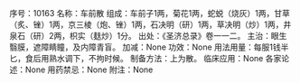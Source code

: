 序号：10163
名称：车前散
组成：车前子1两，菊花1两，蛇蜕（烧灰）1两，甘草（炙、锉）1两，京三棱（炮、锉）1两，石决明（研）1两，草决明（炒）1两，井泉石（研）2两，枳实（麸炒）1分。
出处：《圣济总录》卷一一二。
主治：眼生翳膜，遮障睛瞳，及内障青盲。
加减：None
功效：None
用法用量：每服1钱半匕，食后用熟水调下，不拘时候。
制备方法：上为散。
临床应用：None
各家论述：None
用药禁忌：None
附注：None
